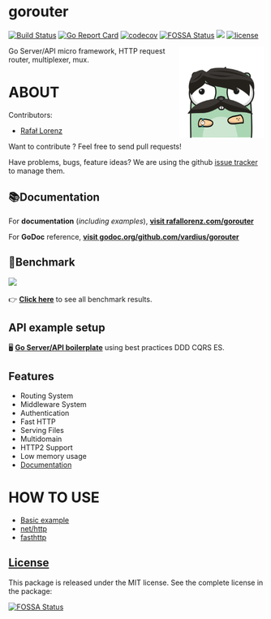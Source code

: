 gorouter
================
[![Build Status](https://travis-ci.com/vardius/gorouter.svg?branch=master)](https://travis-ci.com/vardius/gorouter)
[![Go Report Card](https://goreportcard.com/badge/github.com/vardius/gorouter)](https://goreportcard.com/report/github.com/vardius/gorouter)
[![codecov](https://codecov.io/gh/vardius/gorouter/branch/master/graph/badge.svg)](https://codecov.io/gh/vardius/gorouter)
[![FOSSA Status](https://app.fossa.io/api/projects/git%2Bgithub.com%2Fvardius%2Fgorouter.svg?type=shield)](https://app.fossa.io/projects/git%2Bgithub.com%2Fvardius%2Fgorouter?ref=badge_shield)
[![](https://godoc.org/github.com/vardius/gorouter?status.svg)](http://godoc.org/github.com/vardius/gorouter)
[![license](https://img.shields.io/github/license/mashape/apistatus.svg)](https://github.com/vardius/gorouter/blob/master/LICENSE.md)

<img align="right" height="180px" src="website/src/static/img/logo.png" alt="gorouter logo" />

Go Server/API micro framework, HTTP request router, multiplexer, mux.

ABOUT
==================================================
Contributors:

* [Rafał Lorenz](http://rafallorenz.com)

Want to contribute ? Feel free to send pull requests!

Have problems, bugs, feature ideas?
We are using the github [issue tracker](https://github.com/vardius/gorouter/issues) to manage them.

## 📚Documentation

For **documentation** (_including examples_), **[visit rafallorenz.com/gorouter](http://rafallorenz.com/gorouter)**

For **GoDoc** reference, **[visit godoc.org/github.com/vardius/gorouter](http://godoc.org/github.com/vardius/gorouter)**

## 🚅Benchmark

[![](http://rafallorenz.com/gorouter/img/benchmark.png)](http://rafallorenz.com/gorouter/docs/benchmark)

👉 **[Click here](http://rafallorenz.com/gorouter/docs/benchmark)** to see all benchmark results.

## API example setup

🖥️ **[Go Server/API boilerplate](https://github.com/vardius/go-api-boilerplate)** using best practices DDD CQRS ES.

## Features
- Routing System
- Middleware System
- Authentication
- Fast HTTP
- Serving Files
- Multidomain
- HTTP2 Support
- Low memory usage
- [Documentation](http://rafallorenz.com/gorouter/)

HOW TO USE
==================================================

- [Basic example](http://rafallorenz.com/gorouter/docs/basic-example)
- [net/http](http://rafallorenz.com/gorouter/docs/basic-example#nethttp)
- [fasthttp](http://rafallorenz.com/gorouter/docs/basic-example#fasthttp)

[License](LICENSE.md)
-------

This package is released under the MIT license. See the complete license in the package:

[![FOSSA Status](https://app.fossa.io/api/projects/git%2Bgithub.com%2Fvardius%2Fgorouter.svg?type=large)](https://app.fossa.io/projects/git%2Bgithub.com%2Fvardius%2Fgorouter?ref=badge_large)
